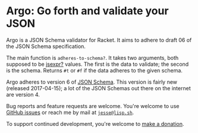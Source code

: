 Argo: Go forth and validate your JSON
====

Argo is a JSON Schema validator for Racket. It aims to adhere to draft 06 of the JSON Schema specification.

The main function is `adheres-to-schema?`. It takes two arguments, both supposed to be [jsexpr?](https://docs.racket-lang.org/json/index.html?q=jsexpr%3F#%28def._%28%28lib._json%2Fmain..rkt%29._jsexpr~3f%29%29) values. The first is the data to validate; the second is the schema. Returns `#t` or `#f` if the data adheres to the given schema.

Argo adheres to version 6 of [JSON Schema](http://json-schema.org). This version is fairly new (released 2017-04-15); a lot of the JSON Schemas out there on the internet are version 4.

Bug reports and feature requests are welcome. You're welcome to use [GitHub issues](https://github.com/jessealama/argo/issues) or reach me by mail at [`jesse@lisp.sh`](mailto:jesse@lisp.sh).

To support continued development, you're welcome to [make a donation](https://gum.co/argojson).
